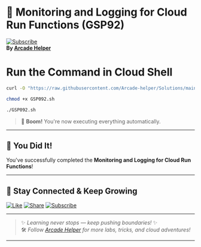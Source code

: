 
# 🚀 Monitoring and Logging for Cloud Run Functions (GSP92)  
[![Subscribe](https://img.shields.io/badge/Subscribe-YouTube-red?style=for-the-badge&logo=youtube)](https://www.youtube.com/@ArcadeHelper1418)  
**By [Arcade Helper](https://www.youtube.com/@ArcadeHelper1418)**

# Run the Command in Cloud Shell
```bash
curl -O "https://raw.githubusercontent.com/Arcade-helper/Solutions/main/Monitoring%20and%20Logging%20for%20Cloud%20Run%20Functions/GSP092.sh"

chmod +x GSP092.sh

./GSP092.sh
```
> 🚀 **Boom!** You're now executing everything automatically.

---

## 🎉 You Did It!  
You've successfully completed the **Monitoring and Logging for Cloud Run Functions**!  

---

## 🌟 Stay Connected & Keep Growing

[![Like](https://img.shields.io/badge/Like-❤️-pink?style=for-the-badge)](https://www.youtube.com/@ArcadeHelper1418) 
[![Share](https://img.shields.io/badge/Share-🔁-blue?style=for-the-badge)](https://www.youtube.com/@ArcadeHelper1418) 
[![Subscribe](https://img.shields.io/badge/Subscribe-🔔-red?style=for-the-badge)](https://www.youtube.com/@ArcadeHelper1418)

---

> ✨ *Learning never stops — keep pushing boundaries!* ✨  
> 🛠️ *Follow [Arcade Helper](https://www.youtube.com/@ArcadeHelper1418) for more labs, tricks, and cloud adventures!*

---
